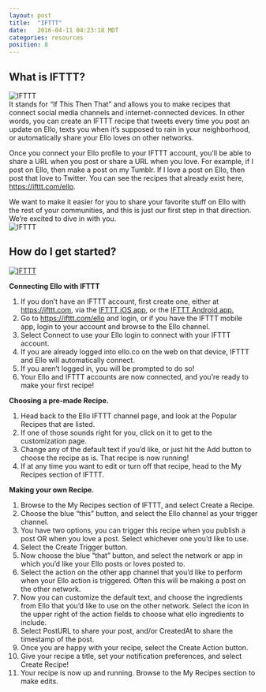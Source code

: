 ```yaml
---
layout: post
title:  "IFTTT"
date:   2016-04-11 04:23:18 MDT
categories: resources
position: 8
---
```

## What is IFTTT? 
![IFTTT](http://i.imgur.com/P2nIbRK.jpg)
<br>
It stands for “If This Then That” and allows you to make recipes that connect social media channels and internet-connected devices. In other words, you can create an IFTTT recipe that tweets every time you post an update on Ello, texts you when it’s supposed to rain in your neighborhood, or automatically share your Ello loves on other networks.

Once you connect your Ello profile to your IFTTT account, you’ll be able to share a URL when you post or share a URL when you love. For example, if I post on Ello, then make a post on my Tumblr. If I love a post on Ello, then post that love to Twitter. You can see the recipes that already exist here,  https://ifttt.com/ello.

We want to make it easier for you to share your favorite stuff on Ello with the rest of your communities, and this is just our first step in that direction. We’re excited to dive in with you.
<br>
![IFTTT](http://i.imgur.com/cHVDAVo.jpg)
## How do I get started?

<div class="embetter" data-vimeo-id="162590641"><a href="https://vimeo.com/162590641" target="_blank"><img src="https://i.vimeocdn.com/video/565079932_640.jpg" alt="IFTTT" border="none"></a></div>

**Connecting Ello with IFTTT**

1. If you don’t have an IFTTT account, first create one, either at https://ifttt.com, via the <a href="https://itunes.apple.com/us/app/if-by-ifttt/id660944635?mt=8" target="_blank">IFTTT iOS app</a>, or the <a href="https://play.google.com/store/apps/details?id=com.ifttt.ifttt&hl=en" target="_blank">IFTTT Android app.</a>
2. Go to https://ifttt.com/ello and login, or if you have the IFTTT mobile app, login to your account and browse to the       Ello channel. 
3. Select Connect to use your Ello login to connect with your IFTTT account. 
4. If you are already logged into ello.co on the web on that device, IFTTT and Ello will automatically connect.
5. If you aren’t logged in, you will be prompted to do so! 
6. Your Ello and IFTTT accounts are now connected, and you’re ready to make your first recipe!

**Choosing a pre-made Recipe.**

1. Head back to the Ello IFTTT channel page, and look at the Popular Recipes that are listed. 
2. If one of those sounds right for you, click on it to get to the customization page.
3. Change any of the default text if you’d like, or just hit the Add button to choose the recipe as is. That recipe is now    running!
4. If at any time you want to edit or turn off that recipe, head to the My Recipes section of IFTTT.

**Making your own Recipe.**

1. Browse to the My Recipes section of IFTTT, and select Create a Recipe.
2. Choose the blue “this” button, and select the Ello channel as your trigger channel.
3. You have two options, you can trigger this recipe when you publish a post OR when you love a post. Select whichever one    you’d like to use.
4. Select the Create Trigger button.
5. Now choose the blue “that” button, and select the network or app in which you’d like your Ello posts or loves posted to.
6. Select the action on the other app channel that you’d like to perform when your Ello action is triggered. Often this       will be making a post on the other network.
7. Now you can customize the default text, and choose the ingredients from Ello that you’d like to use on the other           network. Select the icon in the upper right of the action fields to choose what ello ingredients to include.
8. Select PostURL to share your post, and/or CreatedAt to share the timestamp of the post.
9. Once you are happy with your recipe, select the Create Action button.
10. Give your recipe a title, set your notification preferences, and select Create Recipe!
11. Your recipe is now up and running. Browse to the My Recipes section to make edits.
